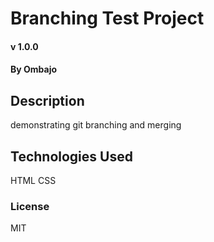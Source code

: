 # Branching Test Project

#### v 1.0.0 

#### By Ombajo

## Description
demonstrating git branching and merging

## Technologies Used
HTML CSS 

### License
MIT